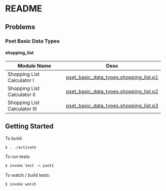 # README

## Problems


### Pset Basic Data Types

#### shopping_list

| Module Name        | Desc           |
| -------------  |:-------------: |
| Shopping List Calculator I | [pset_basic_data_types.shopping_list.p1](pset_basic_data_types/shopping_list/p1.py) | 
| Shopping List Calculator II | [pset_basic_data_types.shopping_list.p2](pset_basic_data_types/shopping_list/p2.py) | 
| Shopping List Calculator III | [pset_basic_data_types.shopping_list.p3](pset_basic_data_types/shopping_list/p3.py) | 

## Getting Started

To build:

```bash
$ . ./activate
```

To run tests:

```bash
$ invoke test -m pset1
```

To watch / build tests:

```bash
$ invoke watch
```